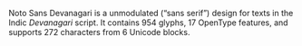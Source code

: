 Noto Sans Devanagari is a unmodulated (“sans serif”) design for texts in the Indic _Devanagari_ script. It contains 954 glyphs, 17 OpenType features, and supports 272 characters from 6 Unicode blocks.
